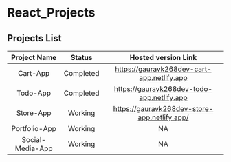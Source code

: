 # React_Projects

## Projects List

| Project Name | Status | Hosted version Link |
| :---: | :----: | :---: |
| Cart-App | Completed | https://gauravk268dev-cart-app.netlify.app |
| Todo-App | Completed | https://gauravk268dev-todo-app.netlify.app |
| Store-App | Working | https://gauravk268dev-store-app.netlify.app/ |
| Portfolio-App | Working | NA |
| Social-Media-App | Working | NA |
